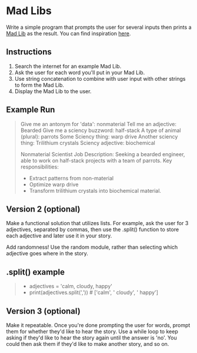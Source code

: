 # Mad Libs

Write a simple program that prompts the user for several inputs then
 prints a [Mad Lib](https://en.wikipedia.org/wiki/Mad_Libs) as the result. You can find inspiration [here](https://www.madtakes.com/).

## Instructions

1. Search the internet for an example Mad Lib.
2. Ask the user for each word you'll put in your Mad Lib.
3. Use string concatenation to combine with user input with other strings to form the Mad Lib.
4. Display the Mad Lib to the user.

## Example Run

> Give me an antonym for 'data': nonmaterial
> Tell me an adjective: Bearded
> Give me a sciency buzzword: half-stack
> A type of animal (plural): parrots
> Some Sciency thing: warp drive
> Another sciency thing: Trilithium crystals
> Sciency adjective: biochemical
>
> Nonmaterial Scientist Job Description:
> Seeking a bearded engineer, able to work on half-stack projects with a team of parrots.
> Key responsibilities:
> - Extract patterns from non-material
> - Optimize warp drive
> - Transform trilithium crystals into biochemical material.


## Version 2 (optional)

Make a functional solution that utilizes lists. For example, ask the user for 3 adjectives, separated by commas, then use the .split() function to store each adjective and later use it in your story.

Add randomness! Use the random module, rather than selecting which adjective goes where in the story.

## .split() example 
> - adjectives = 'calm, cloudy, happy'
> - print(adjectives.split(',')) # ['calm', ' cloudy', ' happy']

## Version 3 (optional)

Make it repeatable. Once you're done prompting the user for words, prompt them for whether they'd like to hear the story. Use a while loop to keep asking if they'd like to hear the story again until the answer is 'no'. You could then ask them if they'd like to make another story, and so on.
